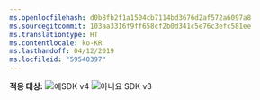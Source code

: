 ```yaml
---
ms.openlocfilehash: d0b8fb2f1a1504cb7114bd3676d2af572a6097a8
ms.sourcegitcommit: 103aa3316f9ff658cf2b0d341c5e76c3efc581ee
ms.translationtype: HT
ms.contentlocale: ko-KR
ms.lasthandoff: 04/12/2019
ms.locfileid: "59540397"
---
```

<Token>**적용 대상:** ![예](../media/yes.png)SDK v4 ![아니요](../media/no.png) SDK v3 </Token>
